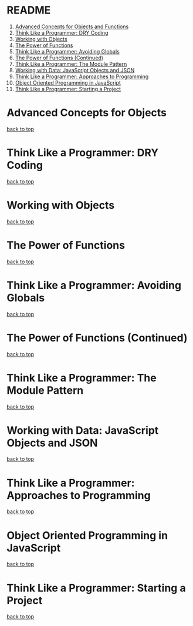 <a name='top'></a>
# README

1. [Advanced Concepts for Objects and Functions](#section-3)
1. [Think Like a Programmer: DRY Coding](#section-4)
1. [Working with Objects](#section-5)
1. [The Power of Functions](#section-6)
1. [Think Like a Programmer: Avoiding Globals](#section-7)
1. [The Power of Functions (Continued)](#section-8)
1. [Think Like a Programmer: The Module Pattern](#section-9)
1. [Working with Data: JavaScript Objects and JSON](#section-10)
1. [Think Like a Programmer: Approaches to Programming](#section-11)
1. [Object Oriented Programming in JavaScript](#section-12)
1. [Think Like a Programmer: Starting a Project](#section-13)


<a name="section-3"></a>
# Advanced Concepts for Objects


[back to top](#top)
<a name="section-4"></a>
# Think Like a Programmer: DRY Coding


[back to top](#top)
<a name="section-5"></a>
# Working with Objects


[back to top](#top)
<a name="section-6"></a>
# The Power of Functions



[back to top](#top)
<a name="section-7"></a>
# Think Like a Programmer: Avoiding Globals

[back to top](#top)

<a name="section-8"></a>
# The Power of Functions (Continued)

[back to top](#top)

<a name="section-9"></a>
# Think Like a Programmer: The Module Pattern

[back to top](#top)

<a name="section-10"></a>
# Working with Data: JavaScript Objects and JSON

[back to top](#top)

<a name="section-11"></a>
# Think Like a Programmer: Approaches to Programming

[back to top](#top)

<a name="section-12"></a>
# Object Oriented Programming in JavaScript

[back to top](#top)

<a name="section-13"></a>
# Think Like a Programmer: Starting a Project

[back to top](#top)